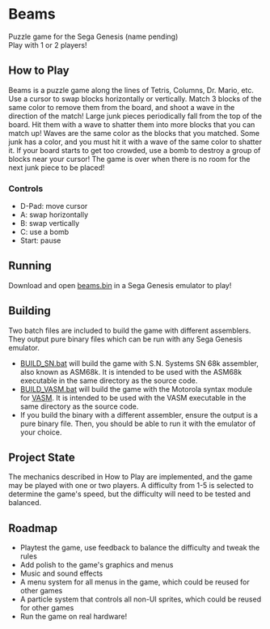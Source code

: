 # Beams

Puzzle game for the Sega Genesis (name pending)  
Play with 1 or 2 players!

## How to Play

Beams is a puzzle game along the lines of Tetris, Columns, Dr. Mario, etc.
Use a cursor to swap blocks horizontally or vertically. Match 3 blocks of the same color to remove them from the board, and shoot a wave in the direction of the match!
Large junk pieces periodically fall from the top of the board. Hit them with a wave to shatter them into more blocks that you can match up!
Waves are the same color as the blocks that you matched. Some junk has a color, and you must hit it with a wave of the same color to shatter it.
If your board starts to get too crowded, use a bomb to destroy a group of blocks near your cursor!
The game is over when there is no room for the next junk piece to be placed!

### Controls

* D-Pad: move cursor
* A: swap horizontally
* B: swap vertically
* C: use a bomb
* Start: pause

## Running

Download and open [beams.bin](beams.bin) in a Sega Genesis emulator to play!

## Building

Two batch files are included to build the game with different assemblers. They output pure binary files which can be run with any Sega Genesis emulator.

* [BUILD_SN.bat](BUILD_SN.BAT) will build the game with S.N. Systems SN 68k assembler, also known as ASM68k. It is intended to be used with the ASM68k executable in the same directory as the source code.
* [BUILD_VASM.bat](BUILD_VASM.BAT) will build the game with the Motorola syntax module for [VASM](http://sun.hasenbraten.de/vasm/). It is intended to be used with the VASM executable in the same directory as the source code.
* If you build the binary with a different assembler, ensure the output is a pure binary file. Then, you should be able to run it with the emulator of your choice.

## Project State

The mechanics described in How to Play are implemented, and the game may be played with one or two players. A difficulty from 1-5 is selected to determine the game's speed, but the difficulty will need to be tested and balanced.

## Roadmap

* Playtest the game, use feedback to balance the difficulty and tweak the rules
* Add polish to the game's graphics and menus
* Music and sound effects
* A menu system for all menus in the game, which could be reused for other games 
* A particle system that controls all non-UI sprites, which could be reused for other games
* Run the game on real hardware!
